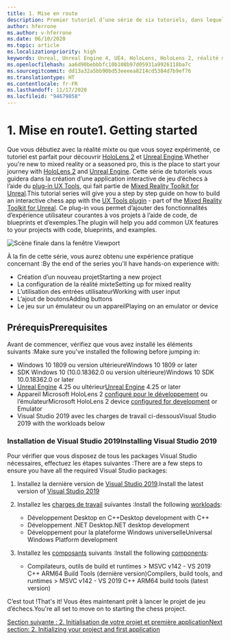 ```yaml
---
title: 1. Mise en route
description: Premier tutoriel d’une série de six tutoriels, dans lequel vous apprenez à créer une application de jeu d’échecs simple avec Unreal Engine 4 et le plug-in UX Tools du Mixed Reality Toolkit
author: hferrone
ms.author: v-hferrone
ms.date: 06/10/2020
ms.topic: article
ms.localizationpriority: high
keywords: Unreal, Unreal Engine 4, UE4, HoloLens, HoloLens 2, réalité mixte, tutoriel, bien démarrer, mrtk, uxt, UX Tools, documentation, casque de réalité mixte, casque windows mixed reality, casque de réalité virtuelle
ms.openlocfilehash: aa6d90bebbbfc10b108b97d05931a9926118ba7c
ms.sourcegitcommit: dd13a32a5bb90bd53eeeea8214cd5384d7b9ef76
ms.translationtype: HT
ms.contentlocale: fr-FR
ms.lasthandoff: 11/17/2020
ms.locfileid: "94679858"
---
```

# <a name="1-getting-started"></a><span data-ttu-id="90f7f-104">1. Mise en route</span><span class="sxs-lookup"><span data-stu-id="90f7f-104">1. Getting started</span></span>

<span data-ttu-id="90f7f-105">Que vous débutiez avec la réalité mixte ou que vous soyez expérimenté, ce tutoriel est parfait pour découvrir [HoloLens 2](https://docs.microsoft.com/windows/mixed-reality/) et [Unreal Engine](https://www.unrealengine.com/en-US/).</span><span class="sxs-lookup"><span data-stu-id="90f7f-105">Whether you're new to mixed reality or a seasoned pro, this is the place to start your journey with [HoloLens 2](https://docs.microsoft.com/windows/mixed-reality/) and [Unreal Engine](https://www.unrealengine.com/en-US/).</span></span> <span data-ttu-id="90f7f-106">Cette série de tutoriels vous guidera dans la création d’une application interactive de jeu d’échecs à l’aide du [plug-in UX Tools](https://github.com/microsoft/MixedReality-UXTools-Unreal), qui fait partie de [Mixed Reality Toolkit for Unreal](https://github.com/microsoft/MixedRealityToolkit-Unreal).</span><span class="sxs-lookup"><span data-stu-id="90f7f-106">This tutorial series will give you a step by step guide on how to build an interactive chess app with the [UX Tools plugin](https://github.com/microsoft/MixedReality-UXTools-Unreal) - part of the [Mixed Reality Toolkit for Unreal](https://github.com/microsoft/MixedRealityToolkit-Unreal).</span></span> <span data-ttu-id="90f7f-107">Ce plug-in vous permet d’ajouter des fonctionnalités d’expérience utilisateur courantes à vos projets à l’aide de code, de blueprints et d’exemples.</span><span class="sxs-lookup"><span data-stu-id="90f7f-107">The plugin will help you add common UX features to your projects with code, blueprints, and examples.</span></span> 

![Scène finale dans la fenêtre Viewport](images/unreal-uxt/5-endscene.PNG)

<span data-ttu-id="90f7f-109">À la fin de cette série, vous aurez obtenu une expérience pratique concernant :</span><span class="sxs-lookup"><span data-stu-id="90f7f-109">By the end of the series you'll have hands-on experience with:</span></span>
* <span data-ttu-id="90f7f-110">Création d’un nouveau projet</span><span class="sxs-lookup"><span data-stu-id="90f7f-110">Starting a new project</span></span>
* <span data-ttu-id="90f7f-111">La configuration de la réalité mixte</span><span class="sxs-lookup"><span data-stu-id="90f7f-111">Setting up for mixed reality</span></span>
* <span data-ttu-id="90f7f-112">L’utilisation des entrées utilisateur</span><span class="sxs-lookup"><span data-stu-id="90f7f-112">Working with user input</span></span>
* <span data-ttu-id="90f7f-113">L’ajout de boutons</span><span class="sxs-lookup"><span data-stu-id="90f7f-113">Adding buttons</span></span>
* <span data-ttu-id="90f7f-114">Le jeu sur un émulateur ou un appareil</span><span class="sxs-lookup"><span data-stu-id="90f7f-114">Playing on an emulator or device</span></span>


## <a name="prerequisites"></a><span data-ttu-id="90f7f-115">Prérequis</span><span class="sxs-lookup"><span data-stu-id="90f7f-115">Prerequisites</span></span>
<span data-ttu-id="90f7f-116">Avant de commencer, vérifiez que vous avez installé les éléments suivants :</span><span class="sxs-lookup"><span data-stu-id="90f7f-116">Make sure you've installed the following before jumping in:</span></span>
* <span data-ttu-id="90f7f-117">Windows 10 1809 ou version ultérieure</span><span class="sxs-lookup"><span data-stu-id="90f7f-117">Windows 10 1809 or later</span></span>
* <span data-ttu-id="90f7f-118">SDK Windows 10 (10.0.18362.0 ou version ultérieure)</span><span class="sxs-lookup"><span data-stu-id="90f7f-118">Windows 10 SDK 10.0.18362.0 or later</span></span>
* <span data-ttu-id="90f7f-119">[Unreal Engine](https://www.unrealengine.com/en-US/get-now) 4.25 ou ultérieur</span><span class="sxs-lookup"><span data-stu-id="90f7f-119">[Unreal Engine](https://www.unrealengine.com/en-US/get-now) 4.25 or later</span></span>
* <span data-ttu-id="90f7f-120">Appareil Microsoft HoloLens 2 [configuré pour le développement](../../platform-capabilities-and-apis/using-visual-studio.md#enabling-developer-mode) ou l’émulateur</span><span class="sxs-lookup"><span data-stu-id="90f7f-120">Microsoft HoloLens 2 device [configured for development](../../platform-capabilities-and-apis/using-visual-studio.md#enabling-developer-mode) or Emulator</span></span>
* <span data-ttu-id="90f7f-121">Visual Studio 2019 avec les charges de travail ci-dessous</span><span class="sxs-lookup"><span data-stu-id="90f7f-121">Visual Studio 2019 with the workloads below</span></span>

### <a name="installing-visual-studio-2019"></a><span data-ttu-id="90f7f-122">Installation de Visual Studio 2019</span><span class="sxs-lookup"><span data-stu-id="90f7f-122">Installing Visual Studio 2019</span></span>
<span data-ttu-id="90f7f-123">Pour vérifier que vous disposez de tous les packages Visual Studio nécessaires, effectuez les étapes suivantes :</span><span class="sxs-lookup"><span data-stu-id="90f7f-123">There are a few steps to ensure you have all the required Visual Studio packages:</span></span>
1. <span data-ttu-id="90f7f-124">Installez la dernière version de [Visual Studio 2019](https://visualstudio.microsoft.com/downloads/).</span><span class="sxs-lookup"><span data-stu-id="90f7f-124">Install the latest version of [Visual Studio 2019](https://visualstudio.microsoft.com/downloads/)</span></span>
2. <span data-ttu-id="90f7f-125">Installez les [charges de travail](https://docs.microsoft.com/visualstudio/install/modify-visual-studio?#modify-workloads) suivantes :</span><span class="sxs-lookup"><span data-stu-id="90f7f-125">Install the following [workloads](https://docs.microsoft.com/visualstudio/install/modify-visual-studio?#modify-workloads):</span></span>
    * <span data-ttu-id="90f7f-126">Développement Desktop en C++</span><span class="sxs-lookup"><span data-stu-id="90f7f-126">Desktop development with C++</span></span>
    * <span data-ttu-id="90f7f-127">Développement .NET Desktop</span><span class="sxs-lookup"><span data-stu-id="90f7f-127">.NET desktop development</span></span>
    * <span data-ttu-id="90f7f-128">Développement pour la plateforme Windows universelle</span><span class="sxs-lookup"><span data-stu-id="90f7f-128">Universal Windows Platform development</span></span>

3. <span data-ttu-id="90f7f-129">Installez les [composants](https://docs.microsoft.com/visualstudio/install/modify-visual-studio?#modify-individual-components) suivants :</span><span class="sxs-lookup"><span data-stu-id="90f7f-129">Install the following [components](https://docs.microsoft.com/visualstudio/install/modify-visual-studio?#modify-individual-components):</span></span>
    * <span data-ttu-id="90f7f-130">Compilateurs, outils de build et runtimes > MSVC v142 - VS 2019 C++ ARM64 Build Tools (dernière version)</span><span class="sxs-lookup"><span data-stu-id="90f7f-130">Compilers, build tools, and runtimes > MSVC v142 - VS 2019 C++ ARM64 build tools (latest version)</span></span>

<span data-ttu-id="90f7f-131">C’est tout !</span><span class="sxs-lookup"><span data-stu-id="90f7f-131">That's it!</span></span> <span data-ttu-id="90f7f-132">Vous êtes maintenant prêt à lancer le projet de jeu d’échecs.</span><span class="sxs-lookup"><span data-stu-id="90f7f-132">You're all set to move on to starting the chess project.</span></span>

[<span data-ttu-id="90f7f-133">Section suivante : 2. Initialisation de votre projet et première application</span><span class="sxs-lookup"><span data-stu-id="90f7f-133">Next section: 2. Initializing your project and first application</span></span>](unreal-uxt-ch2.md)